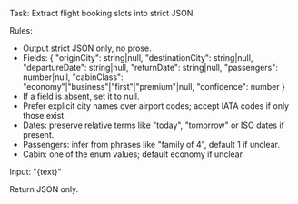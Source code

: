 Task: Extract flight booking slots into strict JSON.

Rules:
- Output strict JSON only, no prose.
- Fields: { "originCity": string|null, "destinationCity": string|null, "departureDate": string|null, "returnDate": string|null, "passengers": number|null, "cabinClass": "economy"|"business"|"first"|"premium"|null, "confidence": number }
- If a field is absent, set it to null.
- Prefer explicit city names over airport codes; accept IATA codes if only those exist.
- Dates: preserve relative terms like "today", "tomorrow" or ISO dates if present.
- Passengers: infer from phrases like "family of 4", default 1 if unclear.
- Cabin: one of the enum values; default economy if unclear.

Input: "{text}"

Return JSON only.

